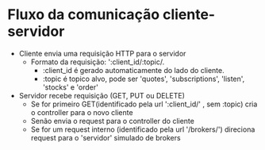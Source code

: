 # Fluxo da comunicação cliente-servidor
- Cliente envia uma requisição HTTP para o servidor
  - Formato da requisição: ':client_id/:topic/. 
    - :client_id é gerado automaticamente do lado do cliente.
    - :topic é topico alvo, pode ser 'quotes', 'subscriptions', 'listen', 'stocks' e 'order'
- Servidor recebe requisição (GET, PUT ou DELETE)
  - Se for primeiro GET(identificado pela url ':client_id/' , sem :topic) cria o controller para o novo cliente
  - Senão envia o request para o controller do cliente 
  - Se for um request interno (identificado pela url '/brokers/') direciona request para o 'servidor' simulado de brokers
